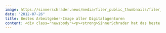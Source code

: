 ```yaml
---
image: https://sinnerschrader.news/media/filer_public_thumbnails/filer_public/8e/79/8e790274-b150-47ab-b803-290560e7dcab/varfoldersdjk8pxf42x64d8fxslz8jcc8fc0000gnttmp3jkcch__480x288_q85_crop_subsampling-2_upscale.png
date: "2012-07-26"
title: Bestes Arbeitgeber-Image aller Digitalagenturen
content: <div class="newsbody"><p><strong>SinnerSchrader hat das beste Arbeitgeber-Image aller Digital-Agenturen. <a href="http&#58;//www.wuv.de/nachrichten/digital/employer_branding_das_image_der_online_agenturen">Zu diesem Ergebnis</a> kommt eine Studie der <a href="http&#58;//www.wuv.de/">W&amp;V</a> gemeinsam mit <a href="http&#58;//xing.com">Xing</a> und dem Markforschungsinstitut <a href="http&#58;//mafo.de">Mafo.de</a>.</strong></p><p><strong></strong>SinnerSchrader erzielt dabei im Bereich Reputation Top-Werte und wird "als Schmiede für unkonventionelle Ideen wahrgenommen. (...) Die Beurteilung (...) fällt überaus positiv aus und glänzt mit Bestnoten u.a. in den Bereichen Flexibilität, Familienfreundlichkeit und Kollegialität." (<a href="http&#58;//www.wuv.de/nachrichten/digital/employer_branding_das_image_der_online_agenturen">W&amp;V</a>)</p><p>Im <a href="http&#58;//www.wuv.de/nachrichten/agenturen/employer_branding_welche_agenturen_am_besten_ankommen">Gesamtvergleich mit den 44 untersuchten Agenturen</a> erzielt SinnerSchrader damit das beste Ergebnis einer nicht-klassischen Agentur und das zweitbeste Employer-Image.</p><p>Für die Studie wurden insgesamt rund 800 Mitarbeiter aus Agenturen und der werbetreibenden Industrie in den Disziplinen Klassik, Media und Online befragt. Untersucht wurde dabei das übergeordnete Markenimage der Agenturen sowie das konkrete Bild, das diese als Arbeitgeber derzeit nach außen vermitteln.</p><p>Alle Stellenangebote&#58; <a href="http&#58;//sinnerschrader.com/karriere">sinnerschrader.com/karriere</a></p></div>
---
```

